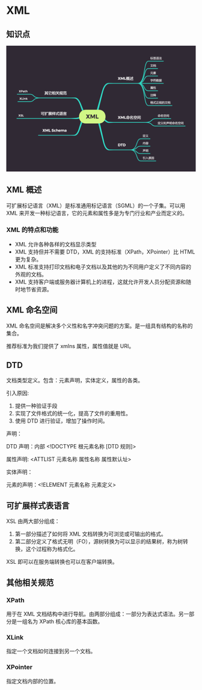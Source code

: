 # XML

## 知识点

![xml](./imgs/XML.png)

## XML 概述

可扩展标记语言（XML）是标准通用标记语言（SGML）的一个子集。可以用 XML 来开发一种标记语言，它的元素和属性多是为专门行业和产业而定义的。

### XML 的特点和功能

- XML 允许各种各样的文档显示类型
- XML 支持但并不需要 DTD，XML 的支持标准（XPath，XPointer）比 HTML 更为复杂。
- XML 标准支持打印文档和电子文档以及其他的为不同用户定义了不同内容的外观的文档。
- XML 支持客户端或服务器计算机上的进程，这就允许开发人员分配资源和随时地节省资源。

## XML 命名空间

XML 命名空间是解决多个义性和名字冲突问题的方案。是一组具有结构的名称的集合。

推荐标准为我们提供了 xmlns 属性，属性值就是 URI。

## DTD

文档类型定义。包含：元素声明，实体定义，属性的各类。

引入原因:

1. 提供一种验证手段
2. 实现了文件格式的统一化，提高了文件的重用性。
3. 使用 DTD 进行验证，增加了操作时间。

声明：

DTD 声明：内部 &lt;!DOCTYPE 根元素名称 [DTD 规则]>

属性声明: <ATTLIST 元素名称 属性名称 属性默认址>

实体声明：<!Entity 实体名称 实体内容>

元素的声明：&lt;!ELEMENT 元素名称 元素定义>

## 可扩展样式表语言

XSL 由两大部分组成：

1. 第一部分描述了如何将 XML 文档转换为可浏览或可输出的格式。
2. 第二部分定义了格式无明（FO），源树转换为可以显示的结果树，称为树转换，这个过程称为格式化。

XSL 即可以在服务端转换也可以在客户端转换。

## 其他相关规范

### XPath

用于在 XML 文档结构中进行导航。由两部分组成：一部分为表达式语法。另一部分是一组名为 XPath 核心库的基本函数。

### XLink

指定一个文档如何连接到另一个文档。

### XPointer

指定文档内部的位置。
